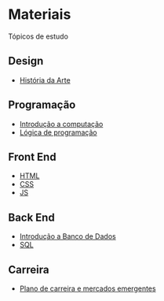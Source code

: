 # Materiais

Tópicos de estudo

## Design

* [História da Arte]()

## Programação

* [Introdução a computação](/computer-science/intro-to-computer-science.md)
* [Lógica de programação](/computer-science/logic.md)

## Front End

* [HTML]()
* [CSS]()
* [JS]()

## Back End

* [Introdução a Banco de Dados]()
* [SQL]()

## Carreira

* [Plano de carreira e mercados emergentes]()
